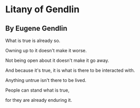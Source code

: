 # Litany of Gendlin
## By Eugene Gendlin

What is true is already so.

Owning up to it doesn't make it worse.

Not being open about it doesn't make it go away.

And because it's true, it is what is there to be interacted with.

Anything untrue isn't there to be lived.

People can stand what is true,

for they are already enduring it.